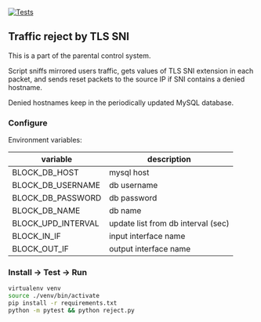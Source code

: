 [![Tests](https://github.com/sir-go/tls-reject/actions/workflows/python-app.yml/badge.svg)](https://github.com/sir-go/tls-reject/actions/workflows/python-app.yml)

## Traffic reject by TLS SNI

This is a part of the parental control system. 

Script sniffs mirrored users traffic, gets values of TLS SNI extension in each packet, 
and sends reset packets to the source IP if SNI contains a denied hostname.

Denied hostnames keep in the periodically updated MySQL database.

### Configure

Environment variables:

| variable           | description                        |
|--------------------|------------------------------------|
| BLOCK_DB_HOST      | mysql host                         |
| BLOCK_DB_USERNAME  | db username                        |
| BLOCK_DB_PASSWORD  | db password                        |
| BLOCK_DB_NAME      | db name                            |
| BLOCK_UPD_INTERVAL | update list from db interval (sec) |
| BLOCK_IN_IF        | input interface name               |
| BLOCK_OUT_IF       | output interface name              |


### Install -> Test -> Run
```bash
virtualenv venv
source ./venv/bin/activate
pip install -r requirements.txt
python -m pytest && python reject.py
```
